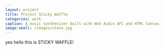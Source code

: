 ```yaml
---
layout: project
title: Project Sticky Waffle
categories: work
caption: A music synthesizer built with Web Audio API and HTML Canvas
image-small: /images/steve.jpg
---
```


yes hello this is STICKY WAFFLE!